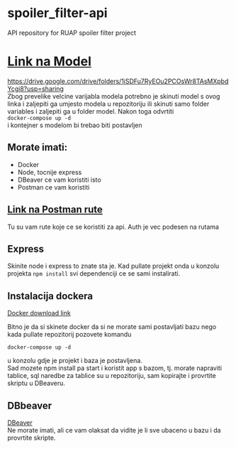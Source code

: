 # spoiler_filter-api
API repository for RUAP spoiler filter project

# [Link na Model](https://drive.google.com/drive/folders/1iSDFu7RyEOu2PCOsWr8TAsMXpbdYcgi8?usp=sharing)
https://drive.google.com/drive/folders/1iSDFu7RyEOu2PCOsWr8TAsMXpbdYcgi8?usp=sharing <br>
Zbog prevelike velcine varijabla modela potrebno je skinuti model s ovog linka i zaljepiti ga umjesto modela u repozitoriju ili skinuti samo folder variables i zaljepiti ga u folder model. Nakon toga odvrtiti<br>
`docker-compose up -d` <br>
i kontejner s modelom bi trebao biti postavljen

## Morate imati:
* Docker
* Node, tocnije express
* DBeaver ce vam koristiti isto
* Postman ce vam koristiti

## [Link na Postman rute](https://www.postman.com/descent-module-cosmonaut-27753848/workspace/public/collection/15846919-44974fc8-92c2-42fa-9c9c-6232439b9513?action=share&creator=15846919)
Tu su vam rute koje ce se koristiti za api. Auth je vec podesen na rutama

## Express
Skinite node i express to znate sta je. Kad pullate projekt onda u konzolu projekta `npm install` svi dependenciji ce se sami instalirati.

## Instalacija dockera
[Docker download link](https://www.docker.com/)<br>

Bitno je da si skinete docker da si ne morate sami postavljati bazu nego kada pullate repozitorij pozovete komandu<br>

`docker-compose up -d` <br>

u konzolu gdje je projekt i baza je postavljena.<br> Sad mozete npm install pa start i koristit app s bazom, tj. morate napraviti tablice, sql naredbe za tablice su u repozitoriju, sam kopirajte i provrtite skriptu u DBeaveru.


## DBbeaver
[DBeaver](https://dbeaver.io/download/)<br>
Ne morate imati, ali ce vam olaksat da vidite je li sve ubaceno u bazu i da provrtite skripte.

